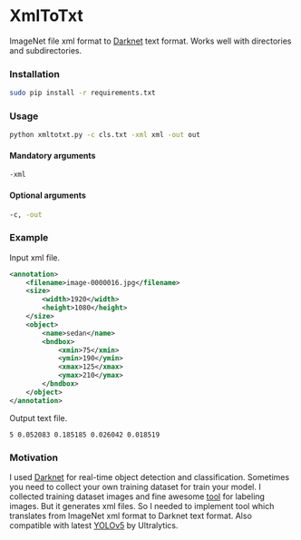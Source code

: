 # XmlToTxt
ImageNet file xml format to [Darknet](https://github.com/pjreddie/darknet) text format.
Works well with directories and subdirectories.

### Installation
```bash
sudo pip install -r requirements.txt
```
### Usage

```bash
python xmltotxt.py -c cls.txt -xml xml -out out
```
#### Mandatory arguments

```bash
-xml 
```
#### Optional arguments

```bash
-c, -out
```

### Example

Input xml file.

```xml
<annotation>
	<filename>image-0000016.jpg</filename>
	<size>
		<width>1920</width>
		<height>1080</height>
	</size>
	<object>
		<name>sedan</name>
		<bndbox>
			<xmin>75</xmin>
			<ymin>190</ymin>
			<xmax>125</xmax>
			<ymax>210</ymax>
		</bndbox>
	</object>
</annotation>
```
Output text file.
```text
5 0.052083 0.185185 0.026042 0.018519
```

### Motivation

I used [Darknet](https://github.com/pjreddie/darknet) for real-time object detection and classification. Sometimes you need to collect your own training dataset for train your model. I collected training dataset images and fine awesome [tool](https://github.com/tzutalin/labelImg) for labeling images. But it generates xml files. So I needed to implement tool which translates from ImageNet xml format to Darknet text format.
Also compatible with latest [YOLOv5](https://github.com/ultralytics/yolov5) by Ultralytics.

